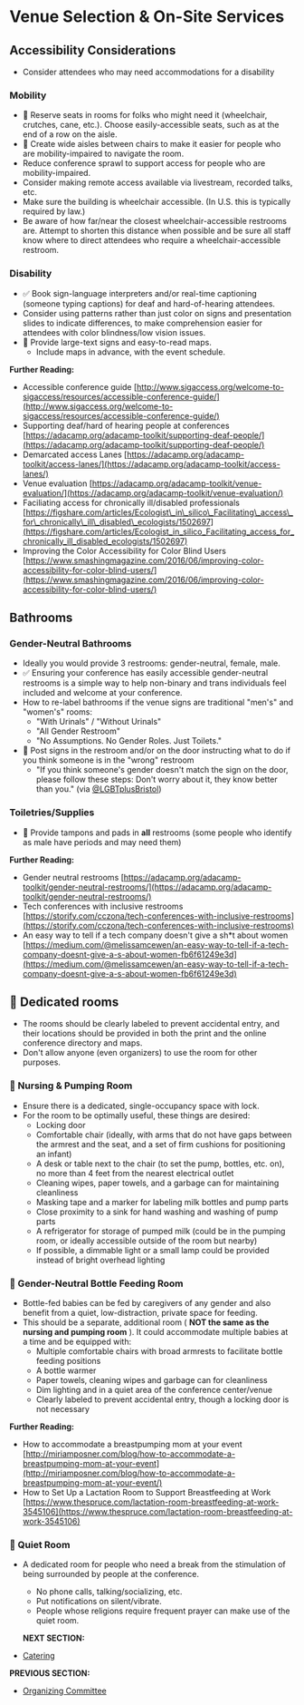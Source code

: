 # Venue Selection &amp; On-Site Services

## Accessibility Considerations
- Consider attendees who may need accommodations for a disability

### Mobility

- 🍎 Reserve seats in rooms for folks who might need it (wheelchair, crutches, cane, etc.). Choose easily-accessible seats, such as at the end of a row on the aisle.
- 🍎 Create wide aisles between chairs to make it easier for people who are mobility-impaired to navigate the room.
- Reduce conference sprawl to support access for people who are mobility-impaired.
- Consider making remote access available via livestream, recorded talks, etc.
- Make sure the building is wheelchair accessible. (In U.S. this is typically required by law.)
- Be aware of how far/near the closest wheelchair-accessible restrooms are. Attempt to shorten this distance when possible and be sure all staff know where to direct attendees who require a wheelchair-accessible restroom.

### Disability

- ✅ Book sign-language interpreters and/or real-time captioning (someone typing captions) for deaf and hard-of-hearing attendees.
- Consider using patterns rather than just color on signs and presentation slides to indicate differences, to make comprehension easier for attendees with color blindness/low vision issues.
- 🍎 Provide large-text signs and easy-to-read maps.
  - Include maps in advance, with the event schedule.

**Further Reading:**

- Accessible conference guide [http://www.sigaccess.org/welcome-to-sigaccess/resources/accessible-conference-guide/](http://www.sigaccess.org/welcome-to-sigaccess/resources/accessible-conference-guide/)
- Supporting deaf/hard of hearing people at conferences [https://adacamp.org/adacamp-toolkit/supporting-deaf-people/](https://adacamp.org/adacamp-toolkit/supporting-deaf-people/)
- Demarcated access Lanes [https://adacamp.org/adacamp-toolkit/access-lanes/](https://adacamp.org/adacamp-toolkit/access-lanes/)
- Venue evaluation [https://adacamp.org/adacamp-toolkit/venue-evaluation/](https://adacamp.org/adacamp-toolkit/venue-evaluation/)
- Faciliating access for chronically ill/disabled professionals [https://figshare.com/articles/Ecologist\_in\_silico\_Facilitating\_access\_for\_chronically\_ill\_disabled\_ecologists/1502697](https://figshare.com/articles/Ecologist_in_silico_Facilitating_access_for_chronically_ill_disabled_ecologists/1502697)
- Improving the Color Accessibility for Color Blind Users [https://www.smashingmagazine.com/2016/06/improving-color-accessibility-for-color-blind-users/](https://www.smashingmagazine.com/2016/06/improving-color-accessibility-for-color-blind-users/)

## Bathrooms

### Gender-Neutral Bathrooms

- Ideally you would provide 3 restrooms: gender-neutral, female, male.
- ✅ Ensuring your conference has easily accessible gender-neutral restrooms is a simple way to help non-binary and trans individuals feel included and welcome at your conference.
- How to re-label bathrooms if the venue signs are traditional &quot;men&#39;s&quot; and &quot;women&#39;s&quot; rooms:
  - &quot;With Urinals&quot; / &quot;Without Urinals&quot;
  - &quot;All Gender Restroom&quot;
  - &quot;No Assumptions. No Gender Roles. Just Toilets.&quot;
- 🍎 Post signs in the restroom and/or on the door instructing what to do if you think someone is in the &quot;wrong&quot; restroom
  - &quot;If you think someone&#39;s gender doesn&#39;t match the sign on the door, please follow these steps: Don&#39;t worry about it, they know better than you.&quot; (via [@LGBTplusBristol](https://twitter.com/lgbtplusbristol))

### Toiletries/Supplies

- 🍎 Provide tampons and pads in **all** restrooms (some people who identify as male have periods and may need them)

**Further Reading:**

- Gender neutral restrooms [https://adacamp.org/adacamp-toolkit/gender-neutral-restrooms/](https://adacamp.org/adacamp-toolkit/gender-neutral-restrooms/)
- Tech conferences with inclusive restrooms [https://storify.com/cczona/tech-conferences-with-inclusive-restrooms](https://storify.com/cczona/tech-conferences-with-inclusive-restrooms)
- An easy way to tell if a tech company doesn&#39;t give a sh\*t about women [https://medium.com/@melissamcewen/an-easy-way-to-tell-if-a-tech-company-doesnt-give-a-s-about-women-fb6f61249e3d](https://medium.com/@melissamcewen/an-easy-way-to-tell-if-a-tech-company-doesnt-give-a-s-about-women-fb6f61249e3d)

## 🍎 Dedicated rooms

- The rooms should be clearly labeled to prevent accidental entry, and their locations should be provided in both the print and the online conference directory and maps.
- Don&#39;t allow anyone (even organizers) to use the room for other purposes.

### 🍎 Nursing &amp; Pumping Room

- Ensure there is a dedicated, single-occupancy space with lock.
- For the room to be optimally useful, these things are desired:
  - Locking door
  - Comfortable chair (ideally, with arms that do not have gaps between the armrest and the seat, and a set of firm cushions for positioning an infant)
  - A desk or table next to the chair (to set the pump, bottles, etc. on), no more than 4 feet from the nearest electrical outlet
  - Cleaning wipes, paper towels, and a garbage can for maintaining cleanliness
  - Masking tape and a marker for labeling milk bottles and pump parts
  - Close proximity to a sink for hand washing and washing of pump parts
  - A refrigerator for storage of pumped milk (could be in the pumping room, or ideally accessible outside of the room but nearby)
  - If possible, a dimmable light or a small lamp could be provided instead of bright overhead lighting

### 🍎 Gender-Neutral Bottle Feeding Room

  - Bottle-fed babies can be fed by caregivers of any gender and also benefit from a quiet, low-distraction, private space for feeding.
  - This should be a separate, additional room ( **NOT the same as the nursing and pumping room** ). It could accommodate multiple babies at a time and be equipped with:
    - Multiple comfortable chairs with broad armrests to facilitate bottle feeding positions
    - A bottle warmer
    - Paper towels, cleaning wipes and garbage can for cleanliness
    - Dim lighting and in a quiet area of the conference center/venue
    - Clearly labeled to prevent accidental entry, though a locking door is not necessary

**Further Reading:**

- How to accommodate a breastpumping mom at your event [http://miriamposner.com/blog/how-to-accommodate-a-breastpumping-mom-at-your-event](http://miriamposner.com/blog/how-to-accommodate-a-breastpumping-mom-at-your-event/)
- How to Set Up a Lactation Room to Support Breastfeeding at Work [https://www.thespruce.com/lactation-room-breastfeeding-at-work-3545106](https://www.thespruce.com/lactation-room-breastfeeding-at-work-3545106)

### 🍎 Quiet Room

- A dedicated room for people who need a break from the stimulation of being surrounded by people at the conference.
  - No phone calls, talking/socializing, etc.
  - Put notifications on silent/vibrate.
  - People whose religions require frequent prayer can make use of the quiet room.
  
  **NEXT SECTION:**
- [Catering](https://github.com/numfocus/DISCOVER-Cookbook/blob/master/catering.md)

**PREVIOUS SECTION:**
- [Organizing Committee](https://github.com/numfocus/DISCOVER-Cookbook/blob/master/organizing-committee.md)
